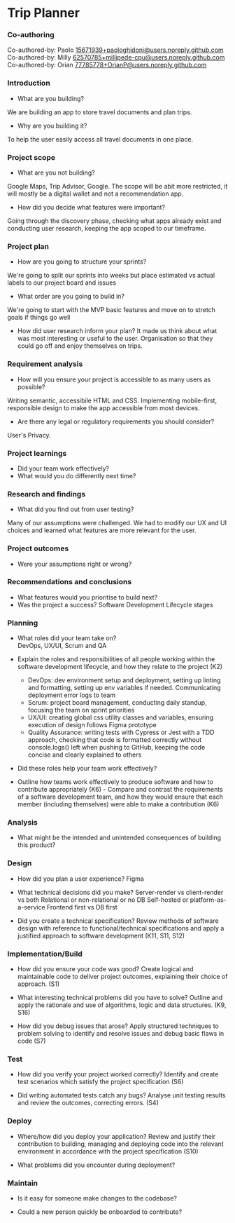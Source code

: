 # Trip Planner

### Co-authoring

Co-authored-by: Paolo <15671939+paologhidoni@users.noreply.github.com>
Co-authored-by: Milly <62570785+millipede-cpu@users.noreply.github.com>
Co-authored-by: Orian <77785778+OrianP@users.noreply.github.com>

### Introduction

- What are you building?

We are building an app to store travel documents and plan trips.

- Why are you building it?

To help the user easily access all travel documents in one place.

### Project scope

- What are you not building?

Google Maps, Trip Advisor, Google. The scope will be abit more restricted, it will mostly be a digital wallet and not a recommendation app.

- How did you decide what features were important?

Going through the discovery phase, checking what apps already exist and conducting user research, keeping the app scoped to our timeframe.

### Project plan

- How are you going to structure your sprints?

We're going to split our sprints into weeks but place estimated vs actual labels to our project board and issues

- What order are you going to build in?

We're going to start with the MVP basic features and move on to stretch goals if things go well

- How did user research inform your plan?
  It made us think about what was most interesting or useful to the user. Organisation so that they could go off and enjoy themselves on trips.

### Requirement analysis

- How will you ensure your project is accessible to as many users as possible?

Writing semantic, accessibile HTML and CSS. Implementing mobile-first, responsible design to make the app accessible from most devices.

- Are there any legal or regulatory requirements you should consider?

User's Privacy.

### Project learnings

- Did your team work effectively?
- What would you do differently next time?

### Research and findings

- What did you find out from user testing?

Many of our assumptions were challenged.
We had to modify our UX and UI choices and learned what features are more relevant for the user.

### Project outcomes

- Were your assumptions right or wrong?

### Recommendations and conclusions

- What features would you prioritise to build next?
- Was the project a success?
  Software Development Lifecycle stages

### Planning

- What roles did your team take on?  
  DevOps, UX/UI, Scrum and QA

- Explain the roles and responsibilities of all people working within the software development lifecycle, and how they relate to the project (K2)

  - DevOps: dev environment setup and deployment, setting up linting and formatting, setting up env variables if needed. Communicating deployment error logs to team
  - Scrum: project board management, conducting daily standup, focusing the team on sprint priorities
  - UX/UI: creating global css utility classes and variables, ensuring execution of design follows Figma prototype
  - Quality Assurance: writing tests with Cypress or Jest with a TDD approach, checking that code is formatted correctly without console.logs() left when pushing to GitHub, keeping the code concise and clearly explained to others

- Did these roles help your team work effectively?
- Outline how teams work effectively to produce software and how to contribute appropriately (K6) - Compare and contrast the requirements of a software development team, and how they would ensure that each member (including themselves) were able to make a contribution (K6)

### Analysis

- What might be the intended and unintended consequences of building this product?

### Design

- How did you plan a user experience?
  Figma
- What technical decisions did you make?
  Server-render vs client-render vs both
  Relational or non-relational or no DB
  Self-hosted or platform-as-a-service
  Frontend first vs DB first

- Did you create a technical specification?
  Review methods of software design with reference to functional/technical specifications and apply a justified approach to software development (K11, S11, S12)

### Implementation/Build

- How did you ensure your code was good?
  Create logical and maintainable code to deliver project outcomes, explaining their choice of approach. (S1)

- What interesting technical problems did you have to solve?
  Outline and apply the rationale and use of algorithms, logic and data structures. (K9, S16)

- How did you debug issues that arose?
  Apply structured techniques to problem solving to identify and resolve issues and debug basic flaws in code (S7)

### Test

- How did you verify your project worked correctly?
  Identify and create test scenarios which satisfy the project specification (S6)

- Did writing automated tests catch any bugs?
  Analyse unit testing results and review the outcomes, correcting errors. (S4)

### Deploy

- Where/how did you deploy your application?
  Review and justify their contribution to building, managing and deploying code into the relevant environment in accordance with the project specification (S10)

- What problems did you encounter during deployment?

### Maintain

- Is it easy for someone make changes to the codebase?

- Could a new person quickly be onboarded to contribute?
